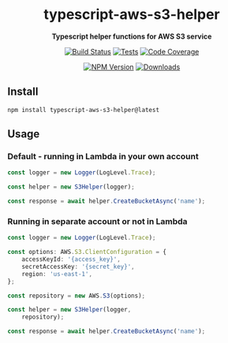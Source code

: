 <h1 align="center">typescript-aws-s3-helper</h1>

<div align="center">
    
<b>Typescript helper functions for AWS S3 service</b>
    
[![Build Status](https://dev.azure.com/kbrashears5/github/_apis/build/status/kbrashears5.typescript-aws-s3-helper?branchName=master)](https://dev.azure.com/kbrashears5/github/_build/latest?definitionId=19&branchName=master)
[![Tests](https://img.shields.io/azure-devops/tests/kbrashears5/github/19)](https://img.shields.io/azure-devops/tests/kbrashears5/github/19)
[![Code Coverage](https://img.shields.io/azure-devops/coverage/kbrashears5/github/19)](https://img.shields.io/azure-devops/coverage/kbrashears5/github/19)

[![NPM Version](https://img.shields.io/npm/v/typescript-aws-s3-helper)](https://img.shields.io/npm/v/typescript-aws-s3-helper)
[![Downloads](https://img.shields.io/npm/dt/typescript-aws-s3-helper)](https://img.shields.io/npm/dt/typescript-aws-s3-helper)
</div>

## Install
```
npm install typescript-aws-s3-helper@latest
```

## Usage
### Default - running in Lambda in your own account
```typescript
const logger = new Logger(LogLevel.Trace);

const helper = new S3Helper(logger);

const response = await helper.CreateBucketAsync('name');
```

### Running in separate account or not in Lambda
```typescript
const logger = new Logger(LogLevel.Trace);

const options: AWS.S3.ClientConfiguration = {
    accessKeyId: '{access_key}',
    secretAccessKey: '{secret_key}',
    region: 'us-east-1',
};

const repository = new AWS.S3(options);

const helper = new S3Helper(logger,
    repository);

const response = await helper.CreateBucketAsync('name');
```